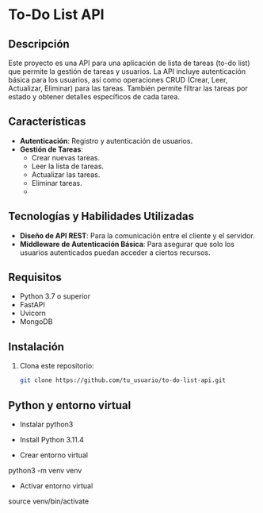 # To-Do List API

## Descripción

Este proyecto es una API para una aplicación de lista de tareas (to-do list) que permite la gestión de tareas y usuarios. La API incluye autenticación básica para los usuarios, así como operaciones CRUD (Crear, Leer, Actualizar, Eliminar) para las tareas. También permite filtrar las tareas por estado y obtener detalles específicos de cada tarea.

## Características

- **Autenticación**: Registro y autenticación de usuarios.
- **Gestión de Tareas**:
  - Crear nuevas tareas.
  - Leer la lista de tareas.
  - Actualizar las tareas.
  - Eliminar tareas.
  - 
## Tecnologías y Habilidades Utilizadas

- **Diseño de API REST**: Para la comunicación entre el cliente y el servidor.
- **Middleware de Autenticación Básica**: Para asegurar que solo los usuarios autenticados puedan acceder a ciertos recursos.

## Requisitos

- Python 3.7 o superior
- FastAPI
- Uvicorn
- MongoDB

## Instalación

1. Clona este repositorio:
   ```bash
   git clone https://github.com/tu_usuario/to-do-list-api.git

## Python y entorno virtual

- Instalar python3

- Install Python 3.11.4


- Crear entorno virtual

python3 -m venv venv


- Activar entorno virtual

source venv/bin/activate

